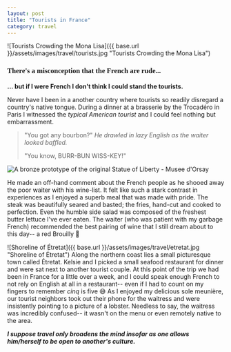```yaml
---
layout: post
title: "Tourists in France"
category: travel
---
```


![Tourists Crowding the Mona Lisa]({{ base.url }}/assets/images/travel/tourists.jpg "Tourists Crowding the Mona Lisa")
<h3 style='font-family: "Abril Fatface", serif;'>There's a misconception that the French are rude...</h3>

__... but if I were French I don't think I could stand the tourists.__

Never have I been in a another country where tourists so readily disregard a country's native tongue. During a dinner at a brasserie by the Trocadéro in Paris I witnessed the *typical American tourist* and I could feel nothing but embarrassment.

> "You got any bourbon?" *He drawled in lazy English as the waiter looked baffled.*
>
> "You know, BURR-BUN WISS-KEY!"

![A bronze prototype of the original Statue of Liberty - Musee d'Orsay]({{base.url}}/assets/images/travel/statue-of-liberty.jpg "Statue of Liberty at Musee d'Orsay")

He made an off-hand comment about the French people as he shooed away the poor waiter with his wine-list. It felt like such a stark contrast in experiences as I enjoyed a superb meal that was made with pride. The steak was beautifully seared and basted; the fries, hand-cut and cooked to perfection. Even the humble side salad was composed of the freshest butter lettuce I've ever eaten. The waiter (who was patient with my garbage French) recommended the best pairing of wine that I still dream about to this day-- a red Brouilly 🥰

![Shoreline of Étretat]({{ base.url }}/assets/images/travel/etretat.jpg "Shoreline of Étretat")
Along the northern coast lies a small picturesque town called Étretat. Kelsie and I picked a small seafood restaurant for dinner and were sat next to another tourist couple. At this point of the trip we had been in France for a little over a week, and I could speak enough French to not rely on English at all in a restaurant-- even if I had to count on my fingers to remember *cinq* is five 😅 As I enjoyed my delicious sole meunière, our tourist neighbors took out their phone for the waitress and were insistently pointing to a picture of a lobster. Needless to say, the waitress was incredibly confused-- it wasn't on the menu or even remotely native to the area.

*__I suppose travel only broadens the mind insofar as one allows him/herself to be open to another's culture.__*
